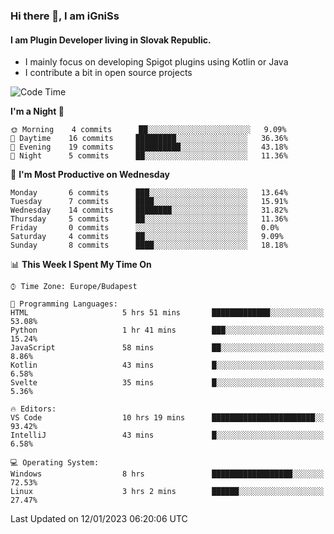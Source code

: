 ### Hi there 👋, I am iGniSs

#### I am Plugin Developer living in Slovak Republic.
- I mainly focus on developing Spigot plugins using Kotlin or Java
- I contribute a bit in open source projects

<!--START_SECTION:waka-->
![Code Time](http://img.shields.io/badge/Code%20Time-1%2C009%20hrs%2047%20mins-blue)

**I'm a Night 🦉** 

```text
🌞 Morning    4 commits      ██░░░░░░░░░░░░░░░░░░░░░░░   9.09% 
🌆 Daytime    16 commits     █████████░░░░░░░░░░░░░░░░   36.36% 
🌃 Evening    19 commits     ██████████░░░░░░░░░░░░░░░   43.18% 
🌙 Night      5 commits      ██░░░░░░░░░░░░░░░░░░░░░░░   11.36%

```
📅 **I'm Most Productive on Wednesday** 

```text
Monday       6 commits      ███░░░░░░░░░░░░░░░░░░░░░░   13.64% 
Tuesday      7 commits      ████░░░░░░░░░░░░░░░░░░░░░   15.91% 
Wednesday    14 commits     ████████░░░░░░░░░░░░░░░░░   31.82% 
Thursday     5 commits      ██░░░░░░░░░░░░░░░░░░░░░░░   11.36% 
Friday       0 commits      ░░░░░░░░░░░░░░░░░░░░░░░░░   0.0% 
Saturday     4 commits      ██░░░░░░░░░░░░░░░░░░░░░░░   9.09% 
Sunday       8 commits      ████░░░░░░░░░░░░░░░░░░░░░   18.18%

```


📊 **This Week I Spent My Time On** 

```text
⌚︎ Time Zone: Europe/Budapest

💬 Programming Languages: 
HTML                     5 hrs 51 mins       █████████████░░░░░░░░░░░░   53.08% 
Python                   1 hr 41 mins        ███░░░░░░░░░░░░░░░░░░░░░░   15.24% 
JavaScript               58 mins             ██░░░░░░░░░░░░░░░░░░░░░░░   8.86% 
Kotlin                   43 mins             █░░░░░░░░░░░░░░░░░░░░░░░░   6.58% 
Svelte                   35 mins             █░░░░░░░░░░░░░░░░░░░░░░░░   5.36%

🔥 Editors: 
VS Code                  10 hrs 19 mins      ███████████████████████░░   93.42% 
IntelliJ                 43 mins             █░░░░░░░░░░░░░░░░░░░░░░░░   6.58%

💻 Operating System: 
Windows                  8 hrs               ██████████████████░░░░░░░   72.53% 
Linux                    3 hrs 2 mins        ██████░░░░░░░░░░░░░░░░░░░   27.47%

```


 Last Updated on 12/01/2023 06:20:06 UTC
<!--END_SECTION:waka-->